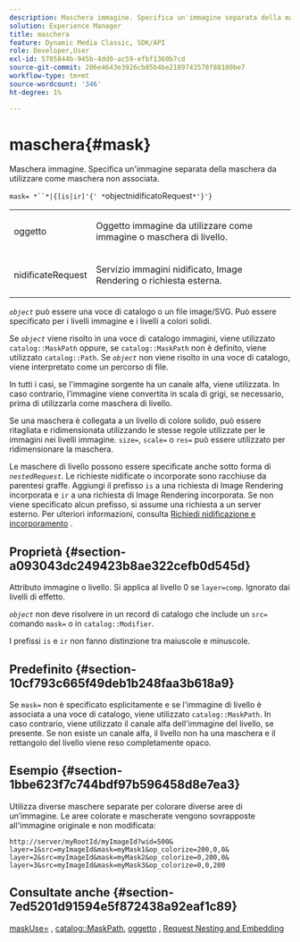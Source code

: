 ```yaml
---
description: Maschera immagine. Specifica un'immagine separata della maschera da utilizzare come maschera non associata.
solution: Experience Manager
title: maschera
feature: Dynamic Media Classic, SDK/API
role: Developer,User
exl-id: 5785844b-945b-4dd0-ac59-efbf1360b7cd
source-git-commit: 206e4643e3926cb85b4be2189743578f88180be7
workflow-type: tm+mt
source-wordcount: '346'
ht-degree: 1%

---
```


# maschera{#mask}

Maschera immagine. Specifica un&#39;immagine separata della maschera da utilizzare come maschera non associata.

`mask= *``*|{[is|ir]'{' *`objectnidificatoRequest`*'}'}`

<table id="simpletable_F5A8CD8D7E9B48DAB3C8184E8FE60D9B"> 
 <tr class="strow"> 
  <td class="stentry"> <p><span class="varname"> oggetto</span> </p></td> 
  <td class="stentry"> <p>Oggetto immagine da utilizzare come immagine o maschera di livello. </p></td> 
 </tr> 
 <tr class="strow"> 
  <td class="stentry"> <p><span class="varname"> nidificateRequest</span> </p></td> 
  <td class="stentry"> <p>Servizio immagini nidificato, Image Rendering o richiesta esterna. </p></td> 
 </tr> 
</table>

*`object`* può essere una voce di catalogo o un file image/SVG. Può essere specificato per i livelli immagine e i livelli a colori solidi.

Se *`object`* viene risolto in una voce di catalogo immagini, viene utilizzato `catalog::MaskPath` oppure, se `catalog::MaskPath` non è definito, viene utilizzato `catalog::Path`. Se *`object`* non viene risolto in una voce di catalogo, viene interpretato come un percorso di file.

In tutti i casi, se l&#39;immagine sorgente ha un canale alfa, viene utilizzata. In caso contrario, l’immagine viene convertita in scala di grigi, se necessario, prima di utilizzarla come maschera di livello.

Se una maschera è collegata a un livello di colore solido, può essere ritagliata e ridimensionata utilizzando le stesse regole utilizzate per le immagini nei livelli immagine. `size=`,  `scale=` o  `res=` può essere utilizzato per ridimensionare la maschera.

Le maschere di livello possono essere specificate anche sotto forma di *`nestedRequest`*. Le richieste nidificate o incorporate sono racchiuse da parentesi graffe. Aggiungi il prefisso `is` a una richiesta di Image Rendering incorporata e `ir` a una richiesta di Image Rendering incorporata. Se non viene specificato alcun prefisso, si assume una richiesta a un server esterno. Per ulteriori informazioni, consulta [Richiedi nidificazione e incorporamento](../../../../../is-api/http-ref/image-serving-api-ref/c-http-protocol-reference/c-syntax-and-features/r-request-nesting-and-embedding.md#reference-38ec66d4062046589e16c39bf1c6049b) .

## Proprietà {#section-a093043dc249423b8ae322cefb0d545d}

Attributo immagine o livello. Si applica al livello 0 se `layer=comp`. Ignorato dai livelli di effetto.

*`object`* non deve risolvere in un record di catalogo che include un  `src=` comando  `mask=` o in  `catalog::Modifier`.

I prefissi `is` e `ir` non fanno distinzione tra maiuscole e minuscole.

## Predefinito {#section-10cf793c665f49deb1b248faa3b618a9}

Se `mask=` non è specificato esplicitamente e se l&#39;immagine di livello è associata a una voce di catalogo, viene utilizzato `catalog::MaskPath`. In caso contrario, viene utilizzato il canale alfa dell&#39;immagine del livello, se presente. Se non esiste un canale alfa, il livello non ha una maschera e il rettangolo del livello viene reso completamente opaco.

## Esempio {#section-1bbe623f7c744bdf97b596458d8e7ea3}

Utilizza diverse maschere separate per colorare diverse aree di un’immagine. Le aree colorate e mascherate vengono sovrapposte all&#39;immagine originale e non modificata:

`http://server/myRootId/myImageId?wid=500& layer=1&src=myImageId&mask=myMask1&op_colorize=200,0,0& layer=2&src=myImageId&mask=myMask2&op_colorize=0,200,0& layer=3&src=myImageId&mask=myMask3&op_colorize=0,0,200`

## Consultate anche {#section-7ed5201d91594e5f872438a92eaf1c89}

[maskUse=](../../../../../is-api/http-ref/image-serving-api-ref/c-http-protocol-reference/c-command-reference/r-maskuse.md#reference-9bb1fb5eee4a4bd38f33dadc1a752464) ,  [catalog::MaskPath](/help/aem-is-ir-api/is-api/image-catalog/image-serving-api-ref/c-image-catalog-reference/c-image-svg-data-reference/c-image-data-reference/r-maskpath-cat.md),  [oggetto](../../../../../is-api/http-ref/image-serving-api-ref/c-http-protocol-reference/c-data-types/r-object.md#reference-2591bd24548d462782c68d138ef795a0) ,  [Request Nesting and Embedding](../../../../../is-api/http-ref/image-serving-api-ref/c-http-protocol-reference/c-syntax-and-features/r-request-nesting-and-embedding.md#reference-38ec66d4062046589e16c39bf1c6049b)
